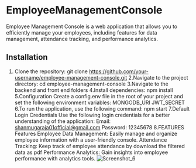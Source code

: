 # EmployeeManagementConsole
Employee Management Console is a web application that allows you to efficiently manage your employees, including features for data management, attendance tracking, and performance analytics.

## Installation

1. Clone the repository:
git clone https://github.com/your-username/employee-management-console.git
2.Navigate to the project directory:
cd employee-management-console
3.Navigate to the backend and front end folders
4.Install dependencies:
npm install
5.Configuration
Create a config.env file in the root of your project and set the following environment variables:
MONGODB_URI
JWT_SECRET
6.To run the application, use the following command:
npm start
7.Default Login Credentials
Use the following login credentials for a better understanding of the application:
Email: shanmugaraja01official@gmail.com
Password: 12345678
8.FEATURES
Features
Employee Data Management: Easily manage and organize employee information with a user-friendly console.
Attendance Tracking: Keep track of employee attendance by download the filtered data as pdf
Performance Analytics: Gain insights into employee performance with analytics tools.
![Screenshot_6](https://github.com/Shanmugaraja-18/PresidioTask/assets/83769596/3add6102-2eea-4ff7-a2f4-9015e08eafd3)

